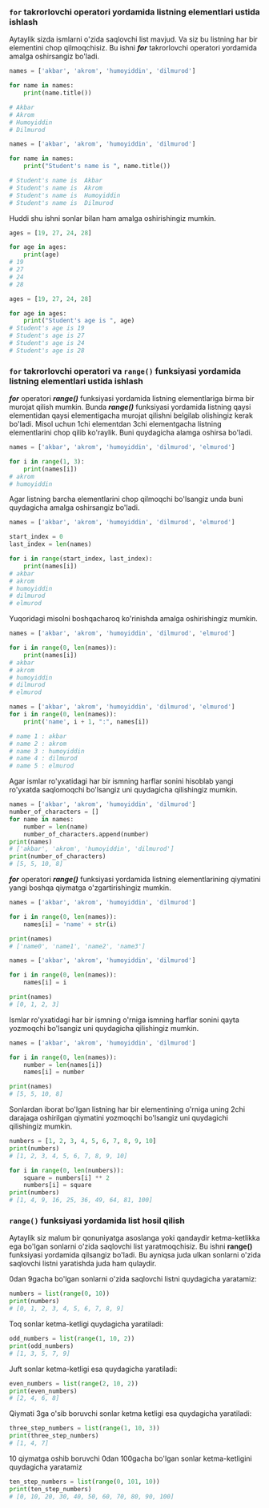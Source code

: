 ### `for` takrorlovchi operatori yordamida listning elementlari ustida ishlash

Aytaylik sizda ismlarni o'zida saqlovchi list mavjud. Va siz bu listning har bir elementini chop qilmoqchisiz. Bu ishni **_for_** takrorlovchi operatori yordamida amalga oshirsangiz bo'ladi.

```python
names = ['akbar', 'akrom', 'humoyiddin', 'dilmurod']

for name in names:
    print(name.title())

# Akbar
# Akrom
# Humoyiddin
# Dilmurod
```

```python
names = ['akbar', 'akrom', 'humoyiddin', 'dilmurod']

for name in names:
    print("Student's name is ", name.title())

# Student's name is  Akbar
# Student's name is  Akrom
# Student's name is  Humoyiddin
# Student's name is  Dilmurod
```

Huddi shu ishni sonlar bilan ham amalga oshirishingiz mumkin.

```python
ages = [19, 27, 24, 28]

for age in ages:
    print(age)
# 19
# 27
# 24
# 28
```

```python
ages = [19, 27, 24, 28]

for age in ages:
    print("Student's age is ", age)
# Student's age is 19
# Student's age is 27
# Student's age is 24
# Student's age is 28
```

### `for` takrorlovchi operatori va `range()` funksiyasi yordamida listning elementlari ustida ishlash

**_for_** operatori **_range()_** funksiyasi yordamida listning elementlariga birma bir murojat qilish mumkin. Bunda **_range()_** funksiyasi yordamida listning qaysi elementidan qaysi elementigacha murojat qilishni belgilab olishingiz kerak bo'ladi. Misol uchun 1chi elementdan 3chi elementgacha listning elementlarini chop qilib ko'raylik. Buni quydagicha alamga oshirsa bo'ladi.

```python
names = ['akbar', 'akrom', 'humoyiddin', 'dilmurod', 'elmurod']

for i in range(1, 3):
    print(names[i])
# akrom
# humoyiddin
```

Agar listning barcha elementlarini chop qilmoqchi bo'lsangiz unda buni quydagicha amalga oshirsangiz bo'ladi.

```python
names = ['akbar', 'akrom', 'humoyiddin', 'dilmurod', 'elmurod']

start_index = 0
last_index = len(names)

for i in range(start_index, last_index):
    print(names[i])
# akbar
# akrom
# humoyiddin
# dilmurod
# elmurod
```

Yuqoridagi misolni boshqacharoq ko'rinishda amalga oshirishingiz mumkin.

```python
names = ['akbar', 'akrom', 'humoyiddin', 'dilmurod', 'elmurod']

for i in range(0, len(names)):
    print(names[i])
# akbar
# akrom
# humoyiddin
# dilmurod
# elmurod
```

```python
names = ['akbar', 'akrom', 'humoyiddin', 'dilmurod', 'elmurod']
for i in range(0, len(names)):
    print('name', i + 1, ":", names[i])

# name 1 : akbar
# name 2 : akrom
# name 3 : humoyiddin
# name 4 : dilmurod
# name 5 : elmurod
```

Agar ismlar ro'yxatidagi har bir ismning harflar sonini hisoblab yangi ro'yxatda saqlomoqchi bo'lsangiz uni quydagicha qilishingiz mumkin.

```python
names = ['akbar', 'akrom', 'humoyiddin', 'dilmurod']
number_of_characters = []
for name in names:
    number = len(name)
    number_of_characters.append(number)
print(names)
# ['akbar', 'akrom', 'humoyiddin', 'dilmurod']
print(number_of_characters)
# [5, 5, 10, 8]
```

**_for_** operatori **_range()_** funksiyasi yordamida listning elementlarining qiymatini yangi boshqa qiymatga o'zgartirishingiz mumkin.

```python
names = ['akbar', 'akrom', 'humoyiddin', 'dilmurod']

for i in range(0, len(names)):
    names[i] = 'name' + str(i)

print(names)
# ['name0', 'name1', 'name2', 'name3']
```

```python
names = ['akbar', 'akrom', 'humoyiddin', 'dilmurod']

for i in range(0, len(names)):
    names[i] = i

print(names)
# [0, 1, 2, 3]
```

Ismlar ro'yxatidagi har bir ismning o'rniga ismning harflar sonini qayta yozmoqchi bo'lsangiz uni quydagicha qilishingiz mumkin.

```python
names = ['akbar', 'akrom', 'humoyiddin', 'dilmurod']

for i in range(0, len(names)):
    number = len(names[i])
    names[i] = number

print(names)
# [5, 5, 10, 8]
```

Sonlardan iborat bo'lgan listning har bir elementining o'rniga uning 2chi darajaga oshirilgan qiymatini yozmoqchi bo'lsangiz uni quydagichi qilishingiz mumkin.

```python
numbers = [1, 2, 3, 4, 5, 6, 7, 8, 9, 10]
print(numbers)
# [1, 2, 3, 4, 5, 6, 7, 8, 9, 10]

for i in range(0, len(numbers)):
    square = numbers[i] ** 2
    numbers[i] = square
print(numbers)
# [1, 4, 9, 16, 25, 36, 49, 64, 81, 100]
```

### `range()` funksiyasi yordamida list hosil qilish

Aytaylik siz malum bir qonuniyatga asoslanga yoki qandaydir ketma-ketlikka ega bo'lgan sonlarni o'zida saqlovchi list yaratmoqchisiz. Bu ishni **range()** funksiyasi yordamida qilsangiz bo'ladi. Bu ayniqsa juda ulkan sonlarni o'zida saqlovchi listni yaratishda juda ham qulaydir.

0dan 9gacha bo'lgan sonlarni o'zida saqlovchi listni quydagicha yaratamiz:

```python
numbers = list(range(0, 10))
print(numbers)
# [0, 1, 2, 3, 4, 5, 6, 7, 8, 9]
```

Toq sonlar ketma-ketligi quydagicha yaratiladi:

```python
odd_numbers = list(range(1, 10, 2))
print(odd_numbers)
# [1, 3, 5, 7, 9]
```

Juft sonlar ketma-ketligi esa quydagicha yaratiladi:

```python
even_numbers = list(range(2, 10, 2))
print(even_numbers)
# [2, 4, 6, 8]
```

Qiymati 3ga o'sib boruvchi sonlar ketma ketligi esa quydagicha yaratiladi:

```python
three_step_numbers = list(range(1, 10, 3))
print(three_step_numbers)
# [1, 4, 7]
```

10 qiymatga oshib boruvchi 0dan 100gacha bo'lgan sonlar ketma-ketligini quydagicha yaratamiz

```python
ten_step_numbers = list(range(0, 101, 10))
print(ten_step_numbers)
# [0, 10, 20, 30, 40, 50, 60, 70, 80, 90, 100]
```
